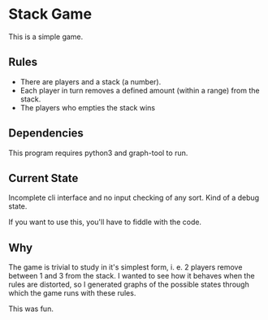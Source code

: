 # Stack Game

This is a simple game.

## Rules

- There are players and a stack (a number).
- Each player in turn removes a defined amount (within a range) from the stack.
- The players who empties the stack wins

## Dependencies

This program requires python3 and graph-tool to run.

## Current State

Incomplete cli interface and no input checking of any sort. Kind of a debug state.

If you want to use this, you'll have to fiddle with the code.

## Why

The game is trivial to study in it's simplest form, i. e. 2 players remove between 1 and 3 from the stack. I wanted to see how it behaves when the rules are distorted, so I generated graphs of the possible states through which the game runs with these rules. 

This was fun.
